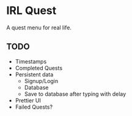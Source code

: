 # IRL Quest

A quest menu for real life.

## TODO
+ Timestamps
+ Completed Quests
+ Persistent data
  + Signup/Login
  + Database
  + Save to database after typing with delay
+ Prettier UI
+ Failed Quests?